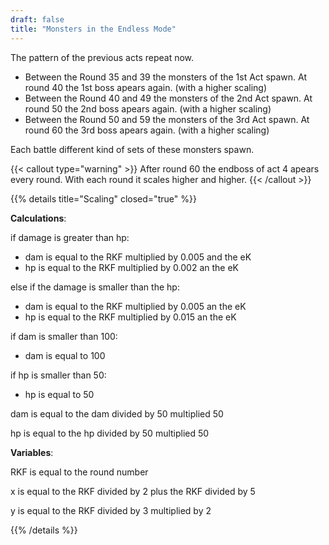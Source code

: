 ```yaml
---
draft: false
title: "Monsters in the Endless Mode"
---
```


The pattern of the previous acts repeat now. 

* Between the Round 35 and 39 the monsters of the 1st Act spawn. At round 40 the 1st boss apears again. (with a higher scaling)
* Between the Round 40 and 49 the monsters of the 2nd Act spawn. At round 50 the 2nd boss apears again. (with a higher scaling)
* Between the Round 50 and 59 the monsters of the 3rd Act spawn. At round 60 the 3rd boss apears again. (with a higher scaling)

Each battle different kind of sets of these monsters spawn.

{{< callout type="warning" >}}
  After round 60 the endboss of act 4 apears every round. With each round it scales higher and higher.
{{< /callout >}}

{{% details title="Scaling" closed="true" %}}

**Calculations**: 

if damage is greater than hp:
 - dam is equal to the RKF multiplied by 0.005 and the eK
 - hp is equal to the RKF multiplied by 0.002 an the eK

else if the damage is smaller than the hp: 
 - dam is equal to the RKF multiplied by 0.005 an the eK
 - hp is equal to the RKF multiplied by 0.015 an the eK

if dam is smaller than 100:
 - dam is equal to 100

if hp is smaller than 50:
 - hp is equal to 50

dam is equal to the dam divided by 50 multiplied 50

hp is equal to the hp divided by 50 multiplied 50

**Variables**: 

RKF is equal to the round number

x is equal to the RKF divided by 2 plus the RKF divided by 5

y is equal to the RKF divided by 3 multiplied by 2

{{% /details %}}